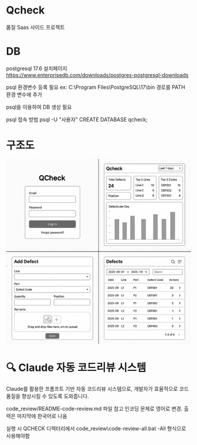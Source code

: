 # Qcheck
품질 Saas 사이드 프로젝트 


# DB
postgresql 17.6 설치페이지
https://www.enterprisedb.com/downloads/postgres-postgresql-downloads

psql 환경변수 등록 필요
ex: C:\Program Files\PostgreSQL\17\bin 경로를 PATH 환경 변수에 추가

psql을 이용하여 DB 생성 필요

psql 접속 방법
psql -U "사용자"
CREATE DATABASE qcheck;




# 구조도
![설명](image/QCheck_example.png)



# 🔍 Claude 자동 코드리뷰 시스템

Claude를 활용한 프롬프트 기반 자동 코드리뷰 시스템으로, 개발자가 효율적으로 코드 품질을 향상시킬 수 있도록 도와줍니다.

code_review/README-code-review.md 파일 참고
인코딩 문제로 영어로 변경.
출력은 마지막에 한국어로 나옴

실행 시 QCHECK 디렉터리에서 code_review\code-review-all.bat -All 형식으로 사용해야함
